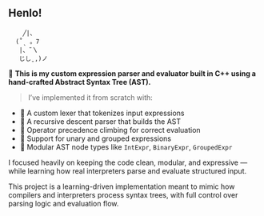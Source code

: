 ## Henlo! 
        ╱|、
      (˚ˎ 。7  
       |、˜〵          
       じしˍ,)ノ

🧠 **This is my custom expression parser and evaluator built in C++ using a hand-crafted Abstract Syntax Tree (AST).**

> I’ve implemented it from scratch with:

- 🌸 A custom lexer that tokenizes input expressions  
- 🌸 A recursive descent parser that builds the AST  
- 🌸 Operator precedence climbing for correct evaluation  
- 🌸 Support for unary and grouped expressions  
- 🌸 Modular AST node types like `IntExpr`, `BinaryExpr`, `GroupedExpr`

I focused heavily on keeping the code clean, modular, and expressive — while learning how real interpreters parse and evaluate structured input.

This project is a learning-driven implementation meant to mimic how compilers and interpreters process syntax trees, with full control over parsing logic and evaluation flow.
